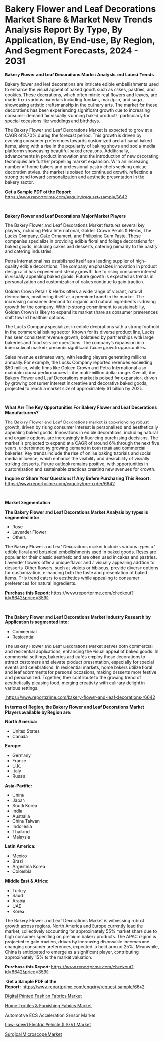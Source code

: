 <p><h1>Bakery Flower and Leaf Decorations Market Share & Market New Trends Analysis Report By Type, By Application, By End-use, By Region, And Segment Forecasts, 2024 - 2031</h1></p><p><strong>Bakery Flower and Leaf Decorations Market Analysis and Latest Trends</strong></p>
<p><p>Bakery flower and leaf decorations are intricate edible embellishments used to enhance the visual appeal of baked goods such as cakes, pastries, and cookies. These decorations, which often mimic real flowers and leaves, are made from various materials including fondant, marzipan, and sugar, showcasing artistic craftsmanship in the culinary arts. The market for these decorations has been experiencing significant growth due to increasing consumer demand for visually stunning baked products, particularly for special occasions like weddings and birthdays.</p><p>The Bakery Flower and Leaf Decorations Market is expected to grow at a CAGR of 8.70% during the forecast period. This growth is driven by evolving consumer preferences towards customized and artisanal baked items, along with a rise in the popularity of baking shows and social media platforms showcasing beautiful baked creations. Additionally, advancements in product innovation and the introduction of new decorating techniques are further propelling market expansion. With an increasing number of home bakers and professional pastry chefs seeking unique decoration styles, the market is poised for continued growth, reflecting a strong trend toward personalization and aesthetic presentation in the bakery sector.</p></p>
<p><strong>Get a Sample PDF of the Report:&nbsp;</strong> <a href="https://www.reportprime.com/enquiry/request-sample/6642?utm_campaign=1135&utm_medium=2&utm_source=Github&utm_content=ia&utm_term=02102024&utm_id=bakery-flower-and-leaf-decorations">https://www.reportprime.com/enquiry/request-sample/6642</a></p>
<p>&nbsp;</p>
<p><strong>Bakery Flower and Leaf Decorations Major Market Players</strong></p>
<p><p>The Bakery Flower and Leaf Decorations Market features several key players, including Petra International, Golden Crown Petals & Herbs, The Lucks Company, Cake Ornament, and Philippine Gum Paste. These companies specialize in providing edible floral and foliage decorations for baked goods, including cakes and desserts, catering primarily to the pastry and catering industries.</p><p>Petra International has established itself as a leading supplier of high-quality edible decorations. The company emphasizes innovation in product design and has experienced steady growth due to rising consumer interest in visually appealing baked goods. Future growth is expected as trends in personalization and customization of cakes continue to gain traction.</p><p>Golden Crown Petals & Herbs offers a wide range of vibrant, natural decorations, positioning itself as a premium brand in the market. The increasing consumer demand for organic and natural ingredients is driving growth for the company. With its strong commitment to sustainability, Golden Crown is likely to expand its market share as consumer preferences shift toward healthier options.</p><p>The Lucks Company specializes in edible decorations with a strong foothold in the commercial baking sector. Known for its diverse product line, Lucks has seen consistent revenue growth, bolstered by partnerships with large bakeries and food service operations. The company’s expansion into international markets presents significant future growth opportunities.</p><p>Sales revenue estimates vary, with leading players generating millions annually. For example, the Lucks Company reported revenues exceeding $50 million, while firms like Golden Crown and Petra International also maintain robust performances in the multi-million dollar range. Overall, the Bakery Flower and Leaf Decorations market is poised for expansion, driven by growing consumer interest in creative and decorative baked goods, projected to reach a market size of approximately $1 billion by 2025.</p></p>
<p>&nbsp;</p>
<p><strong>What Are The Key Opportunities For Bakery Flower and Leaf Decorations Manufacturers?</strong></p>
<p><p>The Bakery Flower and Leaf Decorations market is experiencing robust growth, driven by rising consumer interest in personalized and aesthetically appealing baked goods. Innovations in edible decorations, including natural and organic options, are increasingly influencing purchasing decisions. The market is projected to expand at a CAGR of around 6% through the next five years, underpinned by growing demand in both retail and commercial bakeries. Key trends include the rise of online baking tutorials and social media influence, which enhance the visibility and desirability of visually striking desserts. Future outlook remains positive, with opportunities in customization and sustainable practices creating new avenues for growth.</p></p>
<p><strong>Inquire or Share Your Questions If Any Before Purchasing This Report:</strong> <a href="https://www.reportprime.com/enquiry/pre-order/6642?utm_campaign=1135&utm_medium=2&utm_source=Github&utm_content=ia&utm_term=02102024&utm_id=bakery-flower-and-leaf-decorations">https://www.reportprime.com/enquiry/pre-order/6642</a></p>
<p>&nbsp;</p>
<p><strong>Market Segmentation</strong></p>
<p><strong>The Bakery Flower and Leaf Decorations Market Analysis by types is segmented into:</strong></p>
<p><ul><li>Rose</li><li>Lavender Flower</li><li>Others</li></ul></p>
<p><p>The Bakery Flower and Leaf Decorations market includes various types of edible floral and botanical embellishments used in baked goods. Roses are popular for their classic aesthetic and are often used in cakes and pastries. Lavender flowers offer a unique flavor and a visually appealing addition to desserts. Other flowers, such as violets or hibiscus, provide diverse options for customization, enhancing both the taste and presentation of baked items. This trend caters to aesthetics while appealing to consumer preferences for natural ingredients.</p></p>
<p><strong>Purchase this Report:&nbsp;</strong><a href="https://www.reportprime.com/checkout?id=6642&price=3590&utm_campaign=1135&utm_medium=2&utm_source=Github&utm_content=ia&utm_term=02102024&utm_id=bakery-flower-and-leaf-decorations">https://www.reportprime.com/checkout?id=6642&price=3590</a></p>
<p>&nbsp;</p>
<p><strong>The Bakery Flower and Leaf Decorations Market Industry Research by Application is segmented into:</strong></p>
<p><ul><li>Commercial</li><li>Residential</li></ul></p>
<p><p>The Bakery Flower and Leaf Decorations Market serves both commercial and residential applications, enhancing the visual appeal of baked goods. In commercial settings, bakeries and cafés employ these decorations to attract customers and elevate product presentation, especially for special events and celebrations. In residential markets, home bakers utilize floral and leaf adornments for personal occasions, making desserts more festive and personalized. Together, they contribute to the growing trend of aesthetically pleasing food, merging creativity with culinary delight in various settings.</p></p>
<p><a href="https://www.reportprime.com/bakery-flower-and-leaf-decorations-r6642?utm_campaign=1135&utm_medium=2&utm_source=Github&utm_content=ia&utm_term=02102024&utm_id=bakery-flower-and-leaf-decorations">&nbsp;https://www.reportprime.com/bakery-flower-and-leaf-decorations-r6642</a></p>
<p><strong>In terms of Region, the Bakery Flower and Leaf Decorations Market Players available by Region are:</strong></p>
<p>
    <p> <strong> North America: </strong>
        <ul>
            <li>United States</li>
            <li>Canada</li>
        </ul>
        </p> 
    <p> <strong> Europe: </strong>
        <ul>
            <li>Germany</li>
            <li>France</li>
            <li>U.K.</li>
            <li>Italy</li>
            <li>Russia</li>
        </ul>
        </p> 
    <p> <strong> Asia-Pacific: </strong>
        <ul>
            <li>China</li>
            <li>Japan</li>
            <li>South Korea</li>
            <li>India</li>
            <li>Australia</li>
            <li>China Taiwan</li>
            <li>Indonesia</li>
            <li>Thailand</li>
            <li>Malaysia</li>
        </ul>
        </p> 
    <p> <strong> Latin America: </strong>
        <ul>
            <li>Mexico</li>
            <li>Brazil</li>
            <li>Argentina Korea</li>
            <li>Colombia</li>
        </ul>
        </p> 
    <p> <strong> Middle East & Africa: </strong>
        <ul>
            <li>Turkey</li>
            <li>Saudi</li>
            <li>Arabia</li>
            <li>UAE</li>
            <li>Korea</li>
        </ul>
    </p>
    </p>
<p><p>The Bakery Flower and Leaf Decorations Market is witnessing robust growth across regions. North America and Europe currently lead the market, collectively accounting for approximately 55% market share due to high consumer spending on premium bakery products. The APAC region is projected to gain traction, driven by increasing disposable incomes and changing consumer preferences, expected to hold around 25%. Meanwhile, China is anticipated to emerge as a significant player, contributing approximately 15% to the market valuation.</p></p>
<p><strong>Purchase this Report: </strong><a href="https://www.reportprime.com/checkout?id=6642&price=3590&utm_campaign=1135&utm_medium=2&utm_source=Github&utm_content=ia&utm_term=02102024&utm_id=bakery-flower-and-leaf-decorations">https://www.reportprime.com/checkout?id=6642&price=3590</a></p>
<p>&nbsp;<strong>Get a Sample PDF of the Report:&nbsp;&nbsp;</strong><a href="https://www.reportprime.com/enquiry/request-sample/6642?utm_campaign=1135&utm_medium=2&utm_source=Github&utm_content=ia&utm_term=02102024&utm_id=bakery-flower-and-leaf-decorations">https://www.reportprime.com/enquiry/request-sample/6642</a></p>
<p><strong></strong></p>
<p><p><a href="https://issuu.com/reportprime-2/docs/digital-printed-fashion-fabrics-mar_5a00e4f61d0274?utm_campaign=1135&utm_medium=2&utm_source=Github&utm_content=ia&utm_term=02102024&utm_id=bakery-flower-and-leaf-decorations">Digital Printed Fashion Fabrics Market</a></p><p><a href="https://issuu.com/reportprime-2/docs/home-textiles-furnishing-fabrics-ma_3c73fa8c7acd96?utm_campaign=1135&utm_medium=2&utm_source=Github&utm_content=ia&utm_term=02102024&utm_id=bakery-flower-and-leaf-decorations">Home Textiles & Furnishing Fabrics Market</a></p><p><a href="https://medium.com/@claudekozey2023/automotive-ecs-acceleration-sensor-market-maturity-analysis-regional-disparities-and-growth-9adb7b5c94be?utm_campaign=1135&utm_medium=2&utm_source=Github&utm_content=ia&utm_term=02102024&utm_id=bakery-flower-and-leaf-decorations">Automotive ECS Acceleration Sensor Market</a></p><p><a href="https://medium.com/@chellamarie1962/low-speed-electric-vehicle-lsev-market-size-share-growth-and-market-analysis-by-type-by-f8a71fd98f1f?utm_campaign=1135&utm_medium=2&utm_source=Github&utm_content=ia&utm_term=02102024&utm_id=bakery-flower-and-leaf-decorations">Low-speed Electric Vehicle (LSEV) Market</a></p><p><a href="https://www.linkedin.com/pulse/global-surgical-microscope-market-size-trends-analysis-regional-7r9ve?trackingId=nz%2FoyP90T7i%2FEvSJUANzag%3D%3D&utm_campaign=1135&utm_medium=2&utm_source=Github&utm_content=ia&utm_term=02102024&utm_id=bakery-flower-and-leaf-decorations">Surgical Microscope Market</a></p></p>
